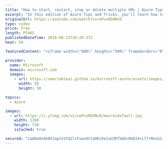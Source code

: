 ```yaml
---
title: "How to start, restart, stop or delete multiple VMs | Azure Tips and Tricks"
excerpt: "In this edition of Azure Tips and Tricks, you'll learn how to quickly start, restart, stop or delete multiple virtual machines (VMs) with just one click. In the Azure portal, watch how you can easily carry out bulk operations to your VMs.  For more tips and tricks, visit: http://azuredev.tips/  Get started"
originalUrl: https://youtube.com/watch?v=cePvuKDdNv8
type: video
price: Free
length: PT46S
publishedDateTime: 2018-08-23T16:26:37Z
heat: 50

featuredContent: "<iframe width=\"800\" height=\"500\" frameborder=\"0\" src=\"https://www.youtube.com/embed/cePvuKDdNv8\" allow=\"accelerometer; autoplay; encrypted-media; gyroscope; picture-in-picture\" allowfullscreen></iframe>"

provider:
  name: Microsoft
  domain: microsoft.com
  images:
    - url: https://smartableai.github.io/microsoft-azure/assets/images/organizations/microsoft.com-50x50.jpg
      width: 50
      height: 50

topics:
  - Azure

images:
  - url: https://i.ytimg.com/vi/cePvuKDdNv8/maxresdefault.jpg
    width: 1280
    height: 720
    isCached: true

secured: "CaAOwQnAk8XJapJsVYQ2lxTxwu9Ctq0ExVe1uU3RfkQOcDKA34+LlfrMosG1iE8bbb2kV9aNmMwHm5AhXgJAsLCvKctkPO8Nv/AtZGGRilofqSzgULb4gUATkrkydB/ZIsp3KlUc9Y/zU/LPDjNj5eZk4Pcf8jkU/eJpBTDNRTOsRkLQCA7fOO3DrC/EUee86vusoQ0CS0yx/Z5V/xnvhN0R5G8rMpsAX5SEBYWbdgbXT/cO1cnxHxIqH+lS7WQap9BWNOMAv+7q6tHU8LZyz37ASBMQoIe0/UXiUoi7C8S1r4Ant0RNdEyUHNQhTN7n7QWP7Hbsj95qVVfYM7h8OYfjBJH6d4Jl/0QV5BKYSKaRLhXqF8LwJ1a24kfX1AXSUgvQKAoO0xB82YXyxHuq8M6J6V+prpeFIB27NELhVKA=;GjyZ+Shv1uVBjA4WHlR/wQ=="
---
```


